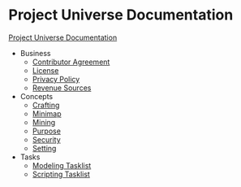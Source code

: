 # Project Universe Documentation
[Project Universe Documentation](Project_Universe_Documentation.md)
- Business
	- [Contributor Agreement](Contributor_Agreement.md)
	- [License](License.md)
	- [Privacy Policy](Privacy_Policy.md)
	- [Revenue Sources](Business_Models.md)
- Concepts
	- [Crafting](Crafting.md)
	- [Minimap](Minimap.md)
	- [Mining](Mining.md)
	- [Purpose](Purpose.md)
	- [Security](Security.md)
	- [Setting](Setting.md)
- Tasks
	- [Modeling Tasklist](Modeling_Tasklist.md)
	- [Scripting Tasklist](Scripting_Tasklist.md)

 

